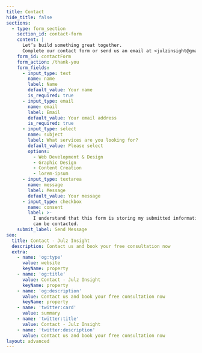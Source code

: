 ```yaml
---
title: Contact
hide_title: false
sections:
  - type: form_section
    section_id: contact-form
    content: |
      Let’s build something great together.
      Complete our contact form or send us an email at <julzinsight@gmail.com>.
    form_id: contactForm
    form_action: /thank-you
    form_fields:
      - input_type: text
        name: name
        label: Name
        default_value: Your name
        is_required: true
      - input_type: email
        name: email
        label: Email
        default_value: Your email address
        is_required: true
      - input_type: select
        name: subject
        label: What services are you looking for?
        default_value: Please select
        options:
          - Web Development & Design
          - Graphic Design
          - Content Creation
          - lorem-ipsum
      - input_type: textarea
        name: message
        label: Message
        default_value: Your message
      - input_type: checkbox
        name: consent
        label: >-
          I understand that this form is storing my submitted information so I
          can be contacted.
    submit_label: Send Message
seo:
  title: Contact - Julz Insight
  description: Contact us and book your free consultation now
  extra:
    - name: 'og:type'
      value: website
      keyName: property
    - name: 'og:title'
      value: Contact - Julz Insight
      keyName: property
    - name: 'og:description'
      value: Contact us and book your free consultation now
      keyName: property
    - name: 'twitter:card'
      value: summary
    - name: 'twitter:title'
      value: Contact - Julz Insight
    - name: 'twitter:description'
      value: Contact us and book your free consultation now
layout: advanced
---
```

